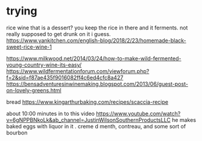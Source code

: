 # trying

rice wine that is a dessert? you keep the rice in there and it ferments. not really supposed to get drunk on it i guess.
https://www.yankitchen.com/english-blog/2018/2/23/homemade-black-sweet-rice-wine-1

https://www.milkwood.net/2014/03/24/how-to-make-wild-fermented-young-country-wine-its-easy/
https://www.wildfermentationforum.com/viewforum.php?f=2&sid=f87ae435f9016082ff4c6ed4cfc8a427
https://bensadventuresinwinemaking.blogspot.com/2013/06/guest-post-on-lovely-greens.html

bread
https://www.kingarthurbaking.com/recipes/scaccia-recipe

about 10:00 minutes in to this video
https://www.youtube.com/watch?v=6gNPPBNkoLk&ab_channel=JustinWilsonSouthernProductsLLC
he makes baked eggs with liquor in it . creme d menth, contreau, and some sort of bourbon